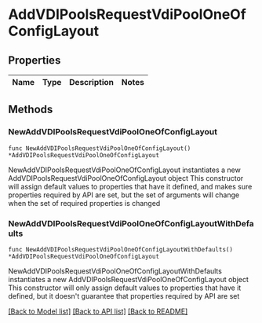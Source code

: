 # AddVDIPoolsRequestVdiPoolOneOfConfigLayout

## Properties

Name | Type | Description | Notes
------------ | ------------- | ------------- | -------------

## Methods

### NewAddVDIPoolsRequestVdiPoolOneOfConfigLayout

`func NewAddVDIPoolsRequestVdiPoolOneOfConfigLayout() *AddVDIPoolsRequestVdiPoolOneOfConfigLayout`

NewAddVDIPoolsRequestVdiPoolOneOfConfigLayout instantiates a new AddVDIPoolsRequestVdiPoolOneOfConfigLayout object
This constructor will assign default values to properties that have it defined,
and makes sure properties required by API are set, but the set of arguments
will change when the set of required properties is changed

### NewAddVDIPoolsRequestVdiPoolOneOfConfigLayoutWithDefaults

`func NewAddVDIPoolsRequestVdiPoolOneOfConfigLayoutWithDefaults() *AddVDIPoolsRequestVdiPoolOneOfConfigLayout`

NewAddVDIPoolsRequestVdiPoolOneOfConfigLayoutWithDefaults instantiates a new AddVDIPoolsRequestVdiPoolOneOfConfigLayout object
This constructor will only assign default values to properties that have it defined,
but it doesn't guarantee that properties required by API are set


[[Back to Model list]](../README.md#documentation-for-models) [[Back to API list]](../README.md#documentation-for-api-endpoints) [[Back to README]](../README.md)


